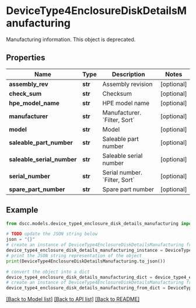 # DeviceType4EnclosureDiskDetailsManufacturing

Manufacturing information. This object is deprecated.

## Properties

Name | Type | Description | Notes
------------ | ------------- | ------------- | -------------
**assembly_rev** | **str** | Assembly revision | [optional] 
**check_sum** | **str** | Checksum | [optional] 
**hpe_model_name** | **str** | HPE model name | [optional] 
**manufacturer** | **str** | Manufacturer. &#x60;Filter, Sort&#x60; | [optional] 
**model** | **str** | Model | [optional] 
**saleable_part_number** | **str** | Saleable part number | [optional] 
**saleable_serial_number** | **str** | Saleable serial number | [optional] 
**serial_number** | **str** | Serial number. &#x60;Filter, Sort&#x60; | [optional] 
**spare_part_number** | **str** | Spare part number | [optional] 

## Example

```python
from dscc.models.device_type4_enclosure_disk_details_manufacturing import DeviceType4EnclosureDiskDetailsManufacturing

# TODO update the JSON string below
json = "{}"
# create an instance of DeviceType4EnclosureDiskDetailsManufacturing from a JSON string
device_type4_enclosure_disk_details_manufacturing_instance = DeviceType4EnclosureDiskDetailsManufacturing.from_json(json)
# print the JSON string representation of the object
print(DeviceType4EnclosureDiskDetailsManufacturing.to_json())

# convert the object into a dict
device_type4_enclosure_disk_details_manufacturing_dict = device_type4_enclosure_disk_details_manufacturing_instance.to_dict()
# create an instance of DeviceType4EnclosureDiskDetailsManufacturing from a dict
device_type4_enclosure_disk_details_manufacturing_from_dict = DeviceType4EnclosureDiskDetailsManufacturing.from_dict(device_type4_enclosure_disk_details_manufacturing_dict)
```
[[Back to Model list]](../README.md#documentation-for-models) [[Back to API list]](../README.md#documentation-for-api-endpoints) [[Back to README]](../README.md)


